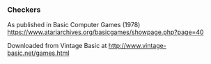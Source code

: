 ### Checkers

As published in Basic Computer Games (1978)
https://www.atariarchives.org/basicgames/showpage.php?page=40

Downloaded from Vintage Basic at
http://www.vintage-basic.net/games.html

